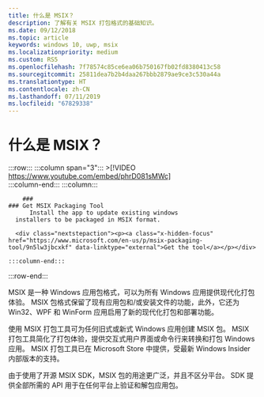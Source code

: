 ```yaml
---
title: 什么是 MSIX？
description: 了解有关 MSIX 打包格式的基础知识。
ms.date: 09/12/2018
ms.topic: article
keywords: windows 10, uwp, msix
ms.localizationpriority: medium
ms.custom: RS5
ms.openlocfilehash: 7f78574c85ce6ea06b750167fb02fd8380413c58
ms.sourcegitcommit: 25811dea7b2b4daa267bbb2879ae9ce3c530a44a
ms.translationtype: HT
ms.contentlocale: zh-CN
ms.lasthandoff: 07/11/2019
ms.locfileid: "67829338"
---
```

# <a name="what-is-msix"></a>什么是 MSIX？


 :::row:::
    :::column span="3":::
        >[!VIDEO https://www.youtube.com/embed/phrD081sMWc]      
    :::column-end:::
:::column:::

        ###     
    ### Get MSIX Packaging Tool
          Install the app to update existing windows 
      installers to be packaged in MSIX format.

      <div class="nextstepaction"><p><a class="x-hidden-focus" href="https://www.microsoft.com/en-us/p/msix-packaging-tool/9n5lw3jbcxkf" data-linktype="external">Get the tool</a></p></div>
      
    :::column-end:::
:::row-end:::

MSIX 是一种 Windows 应用包格式，可以为所有 Windows 应用提供现代化打包体验。 MSIX 包格式保留了现有应用包和/或安装文件的功能，此外，它还为 Win32、WPF 和 WinForm 应用启用了新的现代化打包和部署功能。

使用 MSIX 打包工具可为任何旧式或新式 Windows 应用创建 MSIX 包。 MSIX 打包工具简化了打包体验，提供交互式用户界面或命令行来转换和打包 Windows 应用。 MSIX 打包工具已在 Microsoft Store 中提供，受最新 Windows Insider 内部版本的支持。

由于使用了开源 MSIX SDK，MSIX 包的用途更广泛，并且不区分平台。 SDK 提供全部所需的 API 用于在任何平台上验证和解包应用包。 



